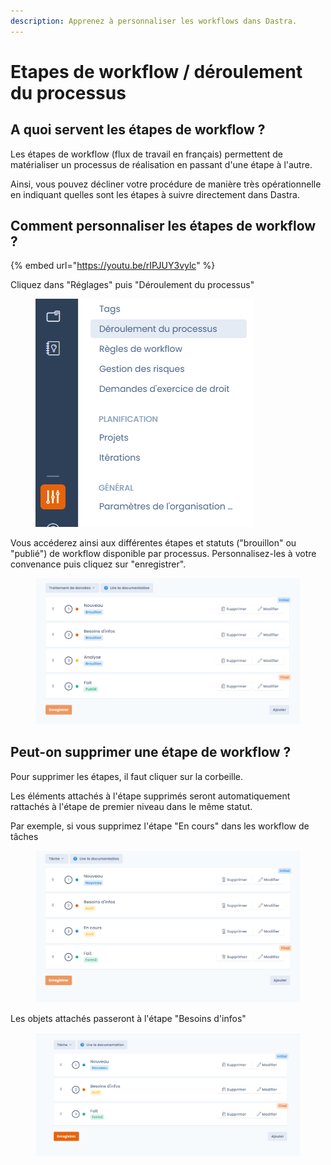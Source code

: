 ```yaml
---
description: Apprenez à personnaliser les workflows dans Dastra.
---
```


# Etapes de workflow / déroulement du processus

## A quoi servent les étapes de workflow ?

Les étapes de workflow (flux de travail en français) permettent de matérialiser un processus de réalisation en passant d'une étape à l'autre.&#x20;

Ainsi, vous pouvez décliner votre procédure de manière très opérationnelle en indiquant quelles sont les étapes à suivre directement dans Dastra.

## Comment personnaliser les étapes de workflow ?



{% embed url="https://youtu.be/rIPJUY3vylc" %}



Cliquez dans "Réglages" puis "Déroulement du processus"&#x20;



<figure><img src="../../.gitbook/assets/image (2) (2) (1).png" alt=""><figcaption></figcaption></figure>



Vous accéderez ainsi aux différentes étapes et statuts ("brouillon" ou "publié") de workflow disponible par processus. Personnalisez-les à votre convenance puis cliquez sur "enregistrer".

<figure><img src="../../.gitbook/assets/image (10) (1).png" alt=""><figcaption></figcaption></figure>

## Peut-on supprimer une étape de workflow ?

Pour supprimer les étapes, il faut cliquer sur la corbeille.&#x20;

Les éléments attachés à l'étape supprimés seront automatiquement rattachés à l'étape de premier niveau dans le même statut.&#x20;

Par exemple, si vous supprimez l'étape "En cours" dans les workflow de tâches&#x20;

<figure><img src="../../.gitbook/assets/image (9) (2) (2).png" alt=""><figcaption></figcaption></figure>

Les objets attachés passeront à l'étape "Besoins d'infos"

<figure><img src="../../.gitbook/assets/image (11) (2).png" alt=""><figcaption></figcaption></figure>





